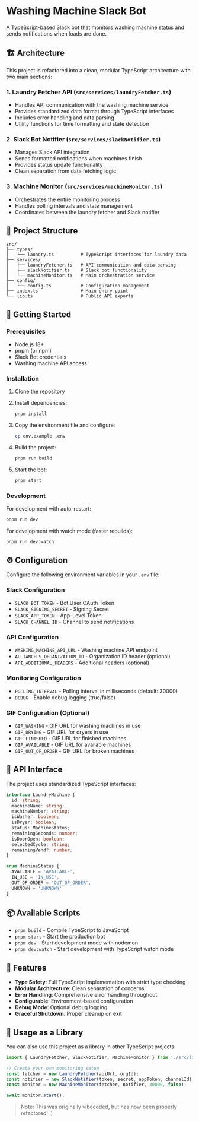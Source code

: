 # Washing Machine Slack Bot

A TypeScript-based Slack bot that monitors washing machine status and sends notifications when loads are done.

## 🏗️ Architecture

This project is refactored into a clean, modular TypeScript architecture with two main sections:

### 1. Laundry Fetcher API (`src/services/laundryFetcher.ts`)
- Handles API communication with the washing machine service
- Provides standardized data format through TypeScript interfaces
- Includes error handling and data parsing
- Utility functions for time formatting and state detection

### 2. Slack Bot Notifier (`src/services/slackNotifier.ts`)
- Manages Slack API integration
- Sends formatted notifications when machines finish
- Provides status update functionality
- Clean separation from data fetching logic

### 3. Machine Monitor (`src/services/machineMonitor.ts`)
- Orchestrates the entire monitoring process
- Handles polling intervals and state management
- Coordinates between the laundry fetcher and Slack notifier

## 📁 Project Structure

```
src/
├── types/
│   └── laundry.ts          # TypeScript interfaces for laundry data
├── services/
│   ├── laundryFetcher.ts   # API communication and data parsing
│   ├── slackNotifier.ts    # Slack bot functionality
│   └── machineMonitor.ts   # Main orchestration service
├── config/
│   └── config.ts           # Configuration management
├── index.ts                # Main entry point
└── lib.ts                  # Public API exports
```

## 🚀 Getting Started

### Prerequisites

- Node.js 18+
- pnpm (or npm)
- Slack Bot credentials
- Washing machine API access

### Installation

1. Clone the repository
2. Install dependencies:
   ```bash
   pnpm install
   ```

3. Copy the environment file and configure:
   ```bash
   cp env.example .env
   ```

4. Build the project:
   ```bash
   pnpm run build
   ```

5. Start the bot:
   ```bash
   pnpm start
   ```

### Development

For development with auto-restart:
```bash
pnpm run dev
```

For development with watch mode (faster rebuilds):
```bash
pnpm run dev:watch
```

## ⚙️ Configuration

Configure the following environment variables in your `.env` file:

### Slack Configuration
- `SLACK_BOT_TOKEN` - Bot User OAuth Token
- `SLACK_SIGNING_SECRET` - Signing Secret
- `SLACK_APP_TOKEN` - App-Level Token
- `SLACK_CHANNEL_ID` - Channel to send notifications

### API Configuration
- `WASHING_MACHINE_API_URL` - Washing machine API endpoint
- `ALLIANCELS_ORGANIZATION_ID` - Organization ID header (optional)
- `API_ADDITIONAL_HEADERS` - Additional headers (optional)

### Monitoring Configuration
- `POLLING_INTERVAL` - Polling interval in milliseconds (default: 30000)
- `DEBUG` - Enable debug logging (true/false)

### GIF Configuration (Optional)
- `GIF_WASHING` - GIF URL for washing machines in use
- `GIF_DRYING` - GIF URL for dryers in use  
- `GIF_FINISHED` - GIF URL for finished machines
- `GIF_AVAILABLE` - GIF URL for available machines
- `GIF_OUT_OF_ORDER` - GIF URL for broken machines

## 🔧 API Interface

The project uses standardized TypeScript interfaces:

```typescript
interface LaundryMachine {
  id: string;
  machineName: string;
  machineNumber: string;
  isWasher: boolean;
  isDryer: boolean;
  status: MachineStatus;
  remainingSeconds: number;
  isDoorOpen: boolean;
  selectedCycle: string;
  remainingVend?: number;
}

enum MachineStatus {
  AVAILABLE = 'AVAILABLE',
  IN_USE = 'IN_USE',
  OUT_OF_ORDER = 'OUT_OF_ORDER',
  UNKNOWN = 'UNKNOWN'
}
```

## 📦 Available Scripts

- `pnpm build` - Compile TypeScript to JavaScript
- `pnpm start` - Start the production bot
- `pnpm dev` - Start development mode with nodemon
- `pnpm dev:watch` - Start development with TypeScript watch mode

## 🧪 Features

- **Type Safety**: Full TypeScript implementation with strict type checking
- **Modular Architecture**: Clean separation of concerns
- **Error Handling**: Comprehensive error handling throughout
- **Configurable**: Environment-based configuration
- **Debug Mode**: Optional debug logging
- **Graceful Shutdown**: Proper cleanup on exit

## 🏢 Usage as a Library

You can also use this project as a library in other TypeScript projects:

```typescript
import { LaundryFetcher, SlackNotifier, MachineMonitor } from './src/lib';

// Create your own monitoring setup
const fetcher = new LaundryFetcher(apiUrl, orgId);
const notifier = new SlackNotifier(token, secret, appToken, channelId);
const monitor = new MachineMonitor(fetcher, notifier, 30000, false);

await monitor.start();
```

> Note: This was originally vibecoded, but has now been properly refactored! :)

